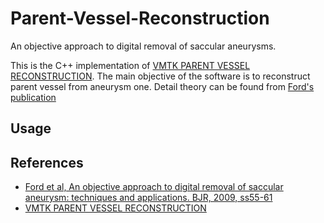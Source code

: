 # Parent-Vessel-Reconstruction
An objective approach to digital removal of saccular aneurysms.

This is the C++ implementation of [VMTK PARENT VESSEL RECONSTRUCTION](http://www.vmtk.org/tutorials/ParentVesselReconstruction.html). The main objective of the software is to reconstruct parent vessel from aneurysm one. Detail theory can be found from [Ford's publication](https://www.birpublications.org/doi/epub/10.1259/bjr/67593727)

## Usage



## References
- [Ford et al, An objective approach to digital removal of saccular aneurysm: techniques and applications. BJR, 2009, ss55-61](https://www.birpublications.org/doi/epub/10.1259/bjr/67593727)
- [VMTK PARENT VESSEL RECONSTRUCTION](http://www.vmtk.org/tutorials/ParentVesselReconstruction.html)
